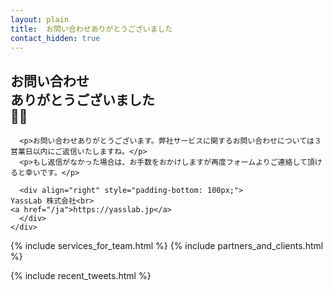 ```yaml
---
layout: plain
title:  お問い合わせありがとうございました
contact_hidden: true
---
```


<div id="main_content_wrap" class="outer container">
  <section id="main_content" class="inner row justify-content-md-center pt-5">
    <div class="col-12 col-md-9 entry_content text-center">
      <h1>お問い合わせ<br class="ignore-sp">ありがとうございました<br class="ignore-sp">📩💖</h1>

      <p>お問い合わせありがとうございます。弊社サービスに関するお問い合わせについては３営業日以内にご返信いたしますね。</p>
      <p>もし返信がなかった場合は、お手数をおかけしますが再度フォームよりご連絡して頂けると幸いです。</p>

      <div align="right" style="padding-bottom: 100px;">
	YassLab 株式会社<br>
	<a href="/ja">https://yasslab.jp</a>
      </div>
    </div>
  </section>
</div>

{% include services_for_team.html    %}
{% include partners_and_clients.html %}

<div id="main_content_wrap" class="outer container" style="margin-bottom: 150px">
  <section id="main_content" class="inner row justify-content-md-center pt-5">
    <div class="col-12 col-md-9 entry_content text-center">
      {% include recent_tweets.html %}
    </div>
  </section>
</div>


